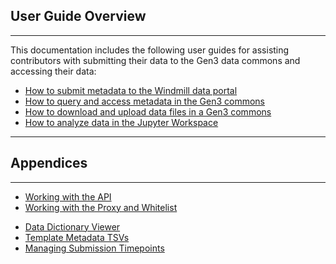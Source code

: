 ## User Guide Overview
* * *


<p style="text-align:left">This documentation includes the following user guides for assisting contributors with submitting their data to the Gen3 data commons and accessing their data:</p>


* [How to submit metadata to the Windmill data portal](/user-guide/data-contribution/)
* [How to query and access metadata in the Gen3 commons](/user-guide/data-access/)
* [How to download and upload data files in a Gen3 commons](/user-guide/cdis-data-client/)
* [How to analyze data in the Jupyter Workspace](/user-guide/data-analysis)

* * *
## Appendices
* * *

* [Working with the API](/appendices/api-gen3/)
* [Working with the Proxy and Whitelist](/appendices/proxy-whitelist/)
<!---* [Minimum Technical Data Elements (MTDE)](/appendices/mtde/)--->
* [Data Dictionary Viewer](/appendices/data-dictionary/)
* [Template Metadata TSVs](/appendices/template-tsvs/)
* [Managing Submission Timepoints](/appendices/timepoints/)
